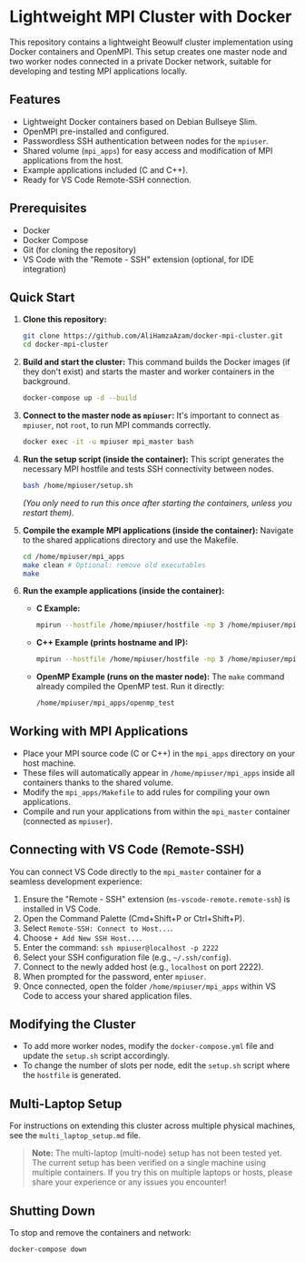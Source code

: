 # Lightweight MPI Cluster with Docker

This repository contains a lightweight Beowulf cluster implementation using Docker containers and OpenMPI. This setup creates one master node and two worker nodes connected in a private Docker network, suitable for developing and testing MPI applications locally.

## Features

-   Lightweight Docker containers based on Debian Bullseye Slim.
-   OpenMPI pre-installed and configured.
-   Passwordless SSH authentication between nodes for the `mpiuser`.
-   Shared volume (`mpi_apps`) for easy access and modification of MPI applications from the host.
-   Example applications included (C and C++).
-   Ready for VS Code Remote-SSH connection.

## Prerequisites

-   Docker
-   Docker Compose
-   Git (for cloning the repository)
-   VS Code with the "Remote - SSH" extension (optional, for IDE integration)

## Quick Start

1.  **Clone this repository:**
    ```bash
    git clone https://github.com/AliHamzaAzam/docker-mpi-cluster.git
    cd docker-mpi-cluster
    ```

2.  **Build and start the cluster:**
    This command builds the Docker images (if they don't exist) and starts the master and worker containers in the background.
    ```bash
    docker-compose up -d --build
    ```

3.  **Connect to the master node as `mpiuser`:**
    It's important to connect as `mpiuser`, not `root`, to run MPI commands correctly.
    ```bash
    docker exec -it -u mpiuser mpi_master bash
    ```

4.  **Run the setup script (inside the container):**
    This script generates the necessary MPI hostfile and tests SSH connectivity between nodes.
    ```bash
    bash /home/mpiuser/setup.sh
    ```
    *(You only need to run this once after starting the containers, unless you restart them).*

5.  **Compile the example MPI applications (inside the container):**
    Navigate to the shared applications directory and use the Makefile.
    ```bash
    cd /home/mpiuser/mpi_apps
    make clean # Optional: remove old executables
    make
    ```

6.  **Run the example applications (inside the container):**
    *   **C Example:**
        ```bash
        mpirun --hostfile /home/mpiuser/hostfile -np 3 /home/mpiuser/mpi_apps/hello_world
        ```
    *   **C++ Example (prints hostname and IP):**
        ```bash
        mpirun --hostfile /home/mpiuser/hostfile -np 3 /home/mpiuser/mpi_apps/MPI
        ```
    *   **OpenMP Example (runs on the master node):**
        The `make` command already compiled the OpenMP test. Run it directly:
        ```bash
        /home/mpiuser/mpi_apps/openmp_test
        ```


## Working with MPI Applications

-   Place your MPI source code (C or C++) in the `mpi_apps` directory on your host machine.
-   These files will automatically appear in `/home/mpiuser/mpi_apps` inside all containers thanks to the shared volume.
-   Modify the `mpi_apps/Makefile` to add rules for compiling your own applications.
-   Compile and run your applications from within the `mpi_master` container (connected as `mpiuser`).

## Connecting with VS Code (Remote-SSH)

You can connect VS Code directly to the `mpi_master` container for a seamless development experience:

1.  Ensure the "Remote - SSH" extension (`ms-vscode-remote.remote-ssh`) is installed in VS Code.
2.  Open the Command Palette (Cmd+Shift+P or Ctrl+Shift+P).
3.  Select `Remote-SSH: Connect to Host...`.
4.  Choose `+ Add New SSH Host...`.
5.  Enter the command: `ssh mpiuser@localhost -p 2222`
6.  Select your SSH configuration file (e.g., `~/.ssh/config`).
7.  Connect to the newly added host (e.g., `localhost` on port 2222).
8.  When prompted for the password, enter `mpiuser`.
9.  Once connected, open the folder `/home/mpiuser/mpi_apps` within VS Code to access your shared application files.

## Modifying the Cluster

-   To add more worker nodes, modify the `docker-compose.yml` file and update the `setup.sh` script accordingly.
-   To change the number of slots per node, edit the `setup.sh` script where the `hostfile` is generated.

## Multi-Laptop Setup

For instructions on extending this cluster across multiple physical machines, see the `multi_laptop_setup.md` file.

> **Note:** The multi-laptop (multi-node) setup has not been tested yet. The current setup has been verified on a single machine using multiple containers. If you try this on multiple laptops or hosts, please share your experience or any issues you encounter!

## Shutting Down

To stop and remove the containers and network:
```bash
docker-compose down
